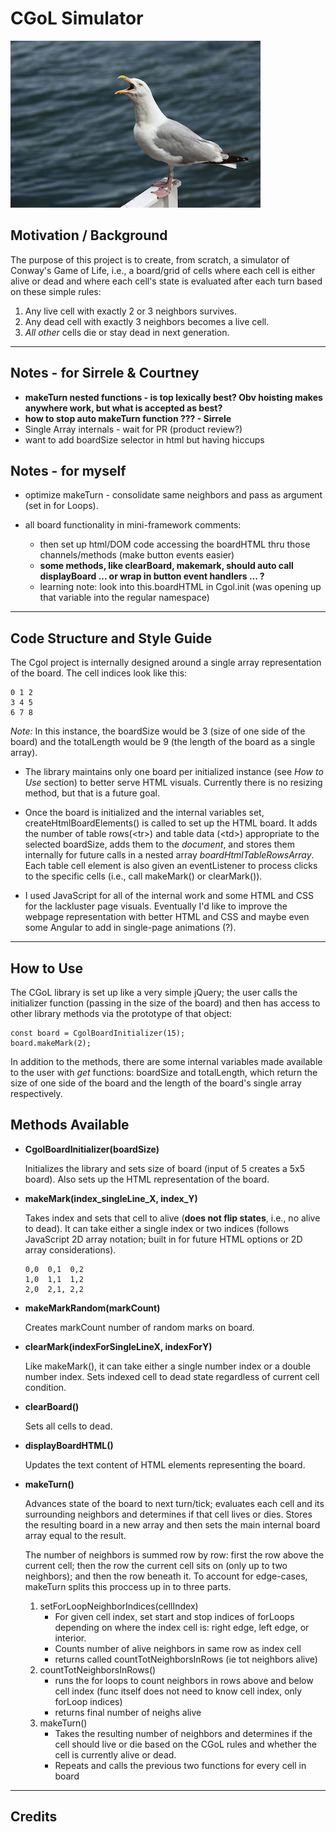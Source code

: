 # CGoL Simulator # 

<img src="seagull.jpg">

## Motivation / Background ##

The purpose of this project is to create, from scratch, a simulator of Conway's Game of Life, i.e., a board/grid of cells where each cell is either alive or dead and where each cell's state is evaluated after each turn based on these simple rules:

1. Any live cell with exactly 2 or 3 neighbors survives.
2. Any dead cell with exactly 3 neighbors becomes a live cell.
3. _All other_ cells die or stay dead in next generation.

***

## Notes - for Sirrele & Courtney ##
- **makeTurn nested functions - is top lexically best? Obv hoisting makes anywhere work, but what is accepted as best?**
- **how to stop auto makeTurn function ??? - Sirrele**
- Single Array internals - wait for PR (product review?)
- want to add boardSize selector in html but having hiccups


## Notes - for myself ##
- optimize makeTurn - consolidate same neighbors and pass as argument (set in for Loops).

- all board functionality in mini-framework comments:
    - then set up html/DOM code accessing the boardHTML thru those channels/methods (make button events easier)
    - **some methods, like clearBoard, makemark, should auto call displayBoard ... or wrap in button event handlers ... ?**
    - learning note: look into this.boardHTML in Cgol.init (was opening up that variable into the regular namespace)


***

## Code Structure and Style Guide ##

The Cgol project is internally designed around a single array representation of the board. The cell indices look like this:

    0 1 2
    3 4 5
    6 7 8

_Note:_ In this instance, the boardSize would be 3 (size of one side of the board) and the totalLength would be 9 (the length of the board as a single array).

* The library maintains only one board per initialized instance (see _How to Use_ section) to better serve HTML visuals. Currently there is no resizing method, but that is a future goal.

* Once the board is initialized and the internal variables set, createHtmlBoardElements() is called to set up the HTML board. It adds the number of table rows(\<tr\>) and table data (\<td\>) appropriate to the selected boardSize, adds them to the _document_, and stores them internally for future calls in a nested array _boardHtmlTableRowsArray_. Each table cell element is also given an eventListener to process clicks to the specific cells (i.e., call makeMark() or clearMark()).

* I used JavaScript for all of the internal work and some HTML and CSS for the lackluster page visuals. Eventually I'd like to improve the webpage representation with better HTML and CSS and maybe even some Angular to add in single-page animations (?).

***

## How to Use ##
The CGoL library is set up like a very simple jQuery; the user calls the initializer function (passing in the size of the board) and then has access to other library methods via the prototype of that object:

    const board = CgolBoardInitializer(15);
    board.makeMark(2);

In addition to the methods, there are some internal variables made available to the user with _get_ functions: boardSize and totalLength, which return the size of one side of the board and the length of the board's single array respectively.

## Methods Available ##

- **CgolBoardInitializer(boardSize)**
  
  Initializes the library and sets size of board (input of 5 creates a 5x5 board). Also sets up the HTML representation of the board. 

- **makeMark(index_singleLine_X, index_Y)**

  Takes index and sets that cell to alive (**does not flip states**, i.e., no alive to dead). It can take either a single index or two indices (follows JavaScript 2D array notation; built in for future HTML options or 2D array considerations).

      0,0  0,1  0,2
      1,0  1,1  1,2
      2,0  2,1, 2,2 

- **makeMarkRandom(markCount)**

  Creates markCount number of random marks on board. 

- **clearMark(indexForSingleLineX, indexForY)**

  Like makeMark(), it can take either a single number index or a double number index. Sets indexed cell to dead state regardless of current cell condition.

- **clearBoard()**

  Sets all cells to dead. 

- **displayBoardHTML()**

  Updates the text content of HTML elements representing the board.

- **makeTurn()**

  Advances state of the board to next turn/tick; evaluates each cell and its surrounding neighbors and determines if that cell lives or dies. Stores the resulting board in a new array and then sets the main internal board array equal to the result. 

  The number of neighbors is summed row by row: first the row above the current cell; then the row the current cell sits on (only up to two neighbors); and then the row beneath it. To account for edge-cases, makeTurn splits this proccess up in to three parts.

  1. setForLoopNeighborIndices(cellIndex)
      - For given cell index, set start and stop indices of forLoops depending on where the index cell is: right edge, left edge, or interior.
      - Counts number of alive neighbors in same row as index cell
      - returns called countTotNeighborsInRows (ie tot neighbors alive)
  2. countTotNeighborsInRows()
      - runs the for loops to count neighbors in rows above and below cell index (func itself does not need to know cell index, only forLoop indices)
      - returns final number of neighs alive
  3. makeTurn() 
      - Takes the resulting number of neighbors and determines if the cell should live or die based on the CGoL rules and whether the cell is currently alive or dead.  
      - Repeats and calls the previous two functions for every cell in board
 

***

## Credits ##